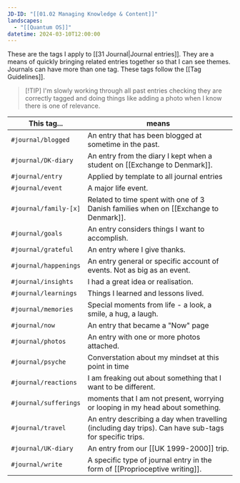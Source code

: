 ```yaml
---
JD-ID: "[[01.02 Managing Knowledge & Content]]"
landscapes:
  - "[[Quantum OS]]"
datetime: 2024-03-10T12:00:00
---
```

These are the tags I apply to [[31 Journal|Journal entries]]. They are a means of quickly bringing related entries together so that I can see themes. Journals can have more than one tag. These tags follow the [[Tag Guidelines]].

> [!TIP] I'm slowly working through all past entries checking they are correctly tagged and doing things like adding a photo when I know there is one of relevance.

| This tag...           | means                                                                                                  |
| --------------------- | ------------------------------------------------------------------------------------------------------ |
| `#journal/blogged`    | An entry that has been blogged at sometime in the past.                                                |
| `#journal/DK-diary`   | An entry from the diary I kept when a student on [[Exchange to Denmark]].                              |
| `#journal/entry`      | Applied by template to all journal entries                                                             |
| `#journal/event`      | A major life event.                                                                                    |
| `#journal/family-[x]` | Related to time spent with one of 3 Danish families when on [[Exchange to Denmark]].                   |
| `#journal/goals`      | An entry considers things I want to accomplish.                                                        |
| `#journal/grateful`   | An entry where I give thanks.                                                                          |
| `#journal/happenings` | An entry general or specific account of events. Not as big as an event.                                |
| `#journal/insights`   | I had a great idea or realisation.                                                                     |
| `#journal/learnings`  | Things I learned and lessons lived.                                                                    |
| `#journal/memories`   | Special moments from life - a look, a smile, a hug, a laugh.                                           |
| `#journal/now`        | An entry that became a "Now" page                                                                      |
| `#journal/photos`     | An entry with one or more photos attached.                                                             |
| `#journal/psyche`     | Converstation about my mindset at this point in time                                                   |
| `#journal/reactions`  | I am freaking out about something that I want to be different.                                         |
| `#journal/sufferings` | moments that I am not present, worrying or looping in my head about something.                         |
| `#journal/travel`     | An entry describing a day when travelling (including day trips). Can have sub-tags for specific trips. |
| `#journal/UK-diary`   | An entry from our [[UK 1999-2000]] trip.                                                               |
| `#journal/write`      | A specific type of journal entry in the form of [[Proprioceptive writing]].                            |
